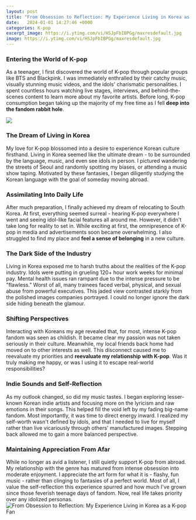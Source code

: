 ```yaml
---
layout: post
title: "From Obsession to Reflection: My Experience Living in Korea as a K-pop Fan"
date:   2024-01-01 14:27:46 +0000
categories: K-pop
excerpt_image: https://i.ytimg.com/vi/HSJpFbIBPGg/maxresdefault.jpg
image: https://i.ytimg.com/vi/HSJpFbIBPGg/maxresdefault.jpg
---
```


### Entering the World of K-pop
As a teenager, I first discovered the world of K-pop through popular groups like BTS and Blackpink. I was immediately enthralled by their catchy music, visually stunning music videos, and the idols' charismatic personalities. I spent countless hours watching live stages, interviews, and behind-the-scenes content to learn more about my favorite artists. Before long, K-pop consumption began taking up the majority of my free time as I fell **deep into the fandom rabbit hole**. 

![](https://sgp1.digitaloceanspaces.com/tz-mag-ph/wp-content/uploads/2018/07/080807075151/4126057923_b4aedb5107_b-770x514.jpg)
### The Dream of Living in Korea
My love for K-pop blossomed into a desire to experience Korean culture firsthand. Living in Korea seemed like the ultimate dream - to be surrounded by the language, music, and even see idols in person. I pictured wandering the streets of Seoul and randomly spotting my biases, or attending a music show taping. Motivated by these fantasies, I began diligently studying the Korean language with the goal of someday moving abroad.
### Assimilating Into Daily Life
After much preparation, I finally achieved my dream of relocating to South Korea. At first, everything seemed surreal - hearing K-pop everywhere I went and seeing idol-like facial features all around me. However, it didn't take long for reality to set in. While exciting at first, the omnipresence of K-pop in media and advertisements soon became overwhelming. I also struggled to find my place and **feel a sense of belonging** in a new culture.
### The Dark Side of the Industry 
Living in Korea exposed me to harsh truths about the realities of the K-pop industry. Idols were putting in grueling 120+ hour work weeks for minimal pay. Mental health issues ran rampant due to the intense pressure to be "flawless." Worst of all, many trainees faced verbal, physical, and sexual abuse from powerful executives. This jaded view contrasted starkly from the polished images companies portrayed. I could no longer ignore the dark side hiding beneath the glamour.
### Shifting Perspectives  
Interacting with Koreans my age revealed that, for most, intense K-pop fandom was seen as childish. It became clear my passion was not taken seriously in their culture. Meanwhile, my local friends back home had moved on to other interests as well. This disconnect caused me to reevaluate my priorities and **reevaluate my relationship with K-pop**. Was it truly making me happy, or was I using it to escape real-world responsibilities? 
### Indie Sounds and Self-Reflection
As my outlook changed, so did my music tastes. I began exploring lesser-known Korean indie artists and focusing more on the lyricism and raw emotions in their songs. This helped fill the void left by my fading big-name fandom. Most importantly, it was time to direct energy inward. I realized my self-worth wasn't defined by idols, and that I needed to live for myself rather than live vicariously through others' manufactured images. Stepping back allowed me to gain a more balanced perspective.
### Maintaining Appreciation From Afar  
While no longer as avid a listener, I still quietly support K-pop from abroad. My relationship with the genre has matured from intense obsession into moderate enjoyment. I appreciate the art form for what it is - flashy, fun music - rather than clinging to fantasies of a perfect world. Most of all, I value the self-reflection this experience spurred and how much I've grown since those feverish teenage days of fandom. Now, real life takes priority over any idolized personas.
 ![From Obsession to Reflection: My Experience Living in Korea as a K-pop Fan](https://i.ytimg.com/vi/HSJpFbIBPGg/maxresdefault.jpg)